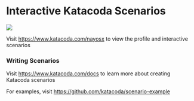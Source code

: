 # Interactive Katacoda Scenarios

[![](http://shields.katacoda.com/katacoda/nayosx/count.svg)](https://www.katacoda.com/nayosx "Get your profile on Katacoda.com")

Visit https://www.katacoda.com/nayosx to view the profile and interactive scenarios

### Writing Scenarios
Visit https://www.katacoda.com/docs to learn more about creating Katacoda scenarios

For examples, visit https://github.com/katacoda/scenario-example
